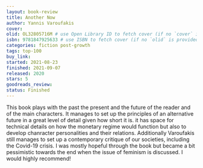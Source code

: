 ```yaml
---
layout: book-review
title: Another Now
author: Yannis Varoufakis
cover: 
olid: OL32805716M # use Open Library ID to fetch cover (if no `cover` is provided)
isbn: 9781847925633 # use ISBN to fetch cover (if no `olid` is provided, dashes are optional)
categories: fiction post-growth
tags: top-100
buy_link:
started: 2021-08-23
finished: 2021-09-07
released: 2020
stars: 5
goodreads_review: 
status: Finished
---
```


This book plays with the past the present and the future of the reader and of the main characters. It manages to set up the principles of an alternative future in a great level of detail given how short it is.
it has space for technical details on how the monetary regime would function but also to develop chanracter personalities and their relations. Additionally Varoufakis still manages to set up a contemporary critique of our societies, including the Covid-19 crisis.
I was mostly hopeful through the book but became a bit pessimistic towards the end when the issue of feminism is discussed.
I would highly recommend!